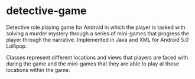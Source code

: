 # detective-game
Detective role playing game for Android in which the player is tasked with solving a murder mystery through a series of mini-games that progress the player through the narrative.
Implemented in Java and XML for Android 5.0 Lollipop.

Classes represent different locations and views that players are faced with during the game and the mini-games that they are able to play at those locations within the game. 
